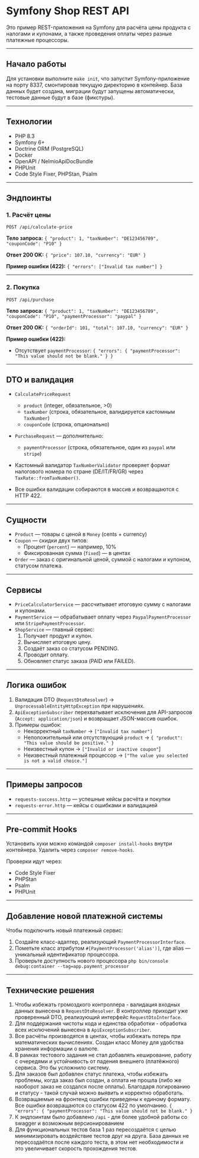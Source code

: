 # Symfony Shop REST API

Это пример REST-приложения на Symfony для расчёта цены продукта с налогами и купонами, а также проведения оплаты через разные платежные процессоры.

---

## Начало работы

Для установки выполните `make init`, что запустит Symfony-приложение на порту 8337, смонтировав текущую директорию в контейнер.
База данных будет создана, миграции будут запущены автоматически, тестовые данные будут в базе (фикстуры).

---

## Технологии

- PHP 8.3
- Symfony 6+
- Doctrine ORM (PostgreSQL)
- Docker
- OpenAPI / NelmioApiDocBundle
- PHPUnit
- Code Style Fixer, PHPStan, Psalm

---

## Эндпоинты

### 1. Расчёт цены

`POST /api/calculate-price`

**Тело запроса:**
`{ "product": 1, "taxNumber": "DE123456789", "couponCode": "P10" }`

**Ответ 200 OK:**
`{ "price": 107.10, "currency": "EUR" }`

**Пример ошибки (422):**
`{ "errors": ["Invalid tax number"] }`

---

### 2. Покупка

`POST /api/purchase`

**Тело запроса:**
`{ "product": 1, "taxNumber": "DE123456789", "couponCode": "P10", "paymentProcessor": "paypal" }`

**Ответ 200 OK:**
`{ "orderId": 101, "total": 107.10, "currency": "EUR" }`

**Пример ошибки (422):**
- Отсутствует `paymentProcessor`: `{ "errors": { "paymentProcessor": "This value should not be blank." } }`

---

## DTO и валидация

- `CalculatePriceRequest`
    - `product` (integer, обязательное, >0)
    - `taxNumber` (строка, обязательное, валидируется кастомным `TaxNumber`)
    - `couponCode` (строка, опционально)

- `PurchaseRequest` — дополнительно:
    - `paymentProcessor` (строка, обязательное, один из `paypal` или `stripe`)

- Кастомный валидатор `TaxNumberValidator` проверяет формат налогового номера по стране (DE/IT/FR/GR) через `TaxRate::fromTaxNumber()`.
- Все ошибки валидации собираются в массив и возвращаются с HTTP 422.

---

## Сущности

- `Product` — товары с ценой в `Money` (cents + currency)
- `Coupon` — скидки двух типов:
    - Процент (`percent`) — например, 10%
    - Фиксированная сумма (`fixed`) — в центах
- `Order` — заказ с оригинальной ценой, суммой с налогами и купоном, статусом платежа.

---

## Сервисы

- `PriceCalculatorService` — рассчитывает итоговую сумму с налогами и купонами.
- `PaymentService` — обрабатывает оплату через `PaypalPaymentProcessor` или `StripePaymentProcessor`.
- `ShopService` — главный сервис:
    1. Получает продукт и купон.
    2. Вычисляет итоговую цену.
    3. Создаёт заказ со статусом PENDING.
    4. Проводит оплату.
    5. Обновляет статус заказа (PAID или FAILED).

---

## Логика ошибок

1. Валидация DTO (`RequestDtoResolver`) → `UnprocessableEntityHttpException` при нарушениях.
2. `ApiExceptionSubscriber` перехватывает исключения для API-запросов (`Accept: application/json`) и возвращает JSON-массив ошибок.
3. Примеры ошибок:
    - Некорректный `taxNumber` → `["Invalid tax number"]`
    - Неположительный или отсутствующий `product` → `{ "product": "This value should be positive." }`
    - Неизвестный купон → `["Invalid or inactive coupon"`]
    - Неизвестный платежный процессор → `["The value you selected is not a valid choice."]`

---

## Примеры запросов

- `requests-success.http` — успешные кейсы расчёта и покупки
- `requests-error.http` — кейсы с ошибками и валидацией

---

## Pre-commit Hooks

Установить хуки можно командой `composer install-hooks` внутри контейнера.
Удалить через `composer remove-hooks`.

Проверки идут через:
- Code Style Fixer
- PHPStan
- Psalm
- PHPUnit

---

## Добавление новой платежной системы

Чтобы подключить новый платежный сервис:
1. Создайте класс-адаптер, реализующий `PaymentProcessorInterface`.
2. Пометьте класс атрибутом `#[PaymentProcessor('alias')]`, где alias — уникальный идентификатор процессора.
3. Проверьте доступность нового процессора
`php bin/console debug:container --tag=app.payment_processor`

---

## Технические решения

1. Чтобы избежать громоздкого контроллера - валидация входных данных вынесена в `RequestDtoResolver`.
В контроллер приходит уже проверенный DTO, реализующий интерфейс `RequestDtoInterface`.
2. Для поддержания чистоты кода и единства обработки - обработка всех исключений вынесена в `ApiExceptionSubscriber`.
3. Все расчёты производятся в центах, чтобы избежать потерь при математических вычислениях.
Создан класс Money для удобства хранения информации о валюте.
4. В рамках тестового задания не стал добавлять кеширование, работу с очередями и устойчивость от падения внешнего (платёжного) сервиса.
Это бы усложнило систему.
5. Для заказов был добавлен статус платежа, чтобы избежать проблемы, когда заказ был создан, а оплата не прошла (либо же наоборот заказ не создался после оплаты).
Благодаря логированию и статусу - такой случай можно выявить и корректно обработать.
6. Возвращаемые на фронтенд ошибки приведены к единому формату. Все ошибки возвращаются со статусом 422 по умолчанию.
`{ "errors": { "paymentProcessor": "This value should not be blank." }`
7. К эндпоинтам было добавлено `/api` - для более удобной работы со swagger и возможным версионированием
8. Для функциональных тестов база 1 раз пересоздаётся с целью минимизировать воздействие тестов друг на друга.
База данных не пересоздаётся после каждого теста, в этом нет необходимости и это увеличивает скорость прохождения тестов.